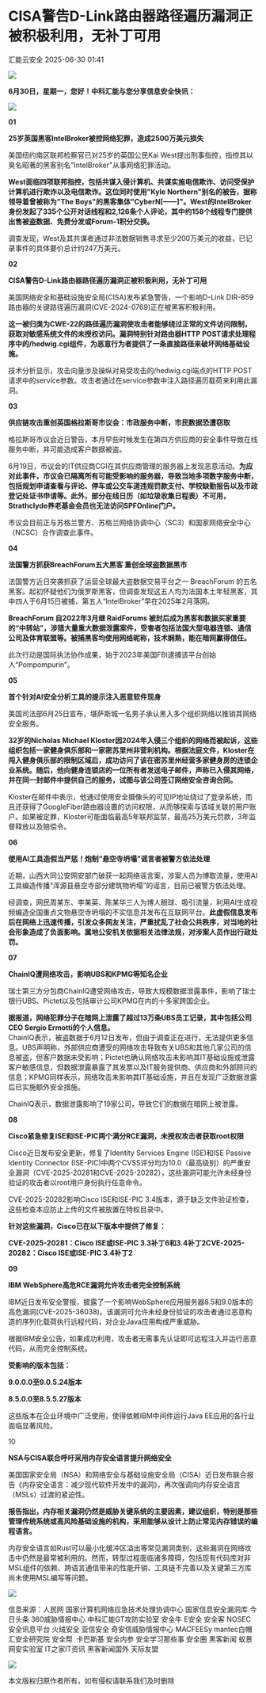 #  CISA警告D-Link路由器路径遍历漏洞正被积极利用，无补丁可用  
 汇能云安全   2025-06-30 01:41  
  
![](https://mmbiz.qpic.cn/mmbiz_jpg/NSXvotEG4JwA6iae234BZTcVibeERibUSXzuEcPBm0KEMkcib3FBtLd1knaf9G3YvldE9VVDHbQX0dTbHob41hCqoQ/640?wx_fmt=jpeg&from=appmsg "")  
  
**6****月****30****日，星期一****，您好！中科汇能与您分享信息安全快讯：**  
  
![](https://mmbiz.qpic.cn/mmbiz_gif/NSXvotEG4Jye0y8llHqNwDS7dibicHiagXCdpf5mUqITTlYxTbYPyoqnXCEnE4ibahhbjibeJNnAhWFAUeArH2cyS4Q/640?wx_fmt=gif&from=appmsg "")  
  
**01**  
  
  
**25岁英国黑客IntelBroker被控网络犯罪，造成2500万美元损失**  
  
  
美国纽约南区联邦检察官已对25岁的英国公民Kai West提出刑事指控，指控其以臭名昭著的黑客别名"IntelBroker"从事网络犯罪活动。  
  
**West面临四项联邦指控，包括共谋入侵计算机、共谋实施电信欺诈、访问受保护计算机进行欺诈以及电信欺诈。这位同时使用"Kyle Northern"别名的被告，据称领导着曾被称为"The Boys"的黑客集体"CyberN[——]"。West的IntelBroker身份发起了335个公开对话线程和2,126条个人评论，其中约158个线程专门提供出售被盗数据、免费分发或Forum-1积分交换。**  
  
调查发现，West及其共谋者通过非法数据销售寻求至少200万美元的收益，已记录事件的具体要价总计约247万美元。  
  
**02**  
  
**CISA警告D-Link路由器路径遍历漏洞正被积极利用，无补丁可用**  
  
  
美国网络安全和基础设施安全局(CISA)发布紧急警告，一个影响D-Link DIR-859路由器的关键路径遍历漏洞(CVE-2024-0769)正在被黑客积极利用。  
  
**这一被归类为CWE-22的路径遍历漏洞使攻击者能够绕过正常的文件访问限制，获取对敏感系统文件的未授权访问。漏洞特别针对路由器HTTP POST请求处理程序中的/hedwig.cgi组件，为恶意行为者提供了一条直接路径来破坏网络基础设施。**  
  
技术分析显示，攻击向量涉及操纵对易受攻击的/hedwig.cgi端点的HTTP POST请求中的service参数。攻击者通过在service参数中注入路径遍历载荷来利用此漏洞。  
  
**03**  
  
**供应链攻击重创英国格拉斯哥市议会：市政服务中断，市民数据恐遭窃取**  
  
  
格拉斯哥市议会近日警告，本月早些时候发生在第四方供应商的安全事件导致在线服务中断，并可能造成客户数据被盗。  
  
6月19日，市议会的IT供应商CGI在其供应商管理的服务器上发现恶意活动。**为应对此事件，市议会已隔离所有可能受影响的服务器，导致当地多项数字服务中断，包括规划申请查看与评论、停车或公交车道违规罚款支付、学校缺勤报告以及市政登记处证书申请等。此外，部分在线日历（如垃圾收集日程表）不可用，Strathclyde养老基金会员也无法访问SPFOnline门户。**  
  
市议会目前正与苏格兰警方、苏格兰网络协调中心（SC3）和国家网络安全中心（NCSC）合作调查此事件。  
  
**04**  
  
  
**法国警方抓获BreachForum五大黑客 重创全球盗数据黑市**  
  
  
法国警方近日突袭抓获了运营全球最大盗数据交易平台之一 BreachForum 的五名黑客。起初怀疑他们为俄罗斯黑客，但调查发现这五人均为法国本土年轻黑客，其中四人于6月15日被捕，第五人“IntelBroker”早在2025年2月落网。  
  
**BreachForum 自2022年3月继 RaidForums 被封后成为黑客和数据买家重要的“中转站”，涉猎大量重大数据泄露案件，受害者包括法国大型电器连锁、通信公司及体育联盟等。被捕黑客均使用网络昵称，技术娴熟，能在暗网赢得信任。**  
  
此次行动是国际执法协作成果，始于2023年美国FBI逮捕该平台创始人“Pompompurin”。  
  
**05**  
  
**首个针对AI安全分析工具的提示注入恶意软件现身**  
  
  
美国司法部6月25日宣布，堪萨斯城一名男子承认黑入多个组织网络以推销其网络安全服务。  
  
**32岁的Nicholas Michael Kloster因2024年入侵三个组织的网络而被起诉，这些组织包括一家健身俱乐部和一家密苏里州非营利机构。根据法庭文件，Kloster在闯入健身俱乐部的限制区域后，成功访问了该在密苏里州经营多家健身房的连锁企业系统。随后，他向健身连锁店的一位所有者发送电子邮件，声称已入侵其网络，并在同一封邮件中提供自己的服务，试图与该公司签订网络安全咨询合同。**  
  
Kloster在邮件中表示，他通过使用安全摄像头的可见IP地址绕过了登录系统，而且还获得了GoogleFiber路由器设置的访问权限，从而够探索与该域关联的用户账户。如果被定罪，Kloster可能面临最高5年联邦监禁，最高25万美元罚款，3年监督释放以及赔偿令。  
  
**06**  
  
**使用AI工具造假当严惩！炮制“悬空寺坍塌”谣言者被警方依法处理**  
  
  
近期，山西大同公安网安部门破获一起网络谣言案，涉案人员为博取流量，使用AI工具编造传播“浑源县悬空寺部分建筑物坍塌”的谣言，目前已被警方依法处理。  
  
经调查，网民周某东、李某英、陈某华三人为博人眼球、吸引流量，利用AI生成视频编造全国重点文物悬空寺坍塌的不实信息并发布在互联网平台。**此虚假信息发布后在网络上迅速传播，引发众多网友关注，严重扰乱了社会公共秩序，对当地的社会形象造成了负面影响。属地公安机关依据相关法律法规，对涉案人员作出行政处罚。**  
  
**07**  
  
**ChainIQ遭网络攻击，影响UBS和KPMG等知名企业**  
  
  
瑞士第三方分包商ChainIQ遭受网络攻击，导致大规模数据泄露事件，影响了瑞士银行UBS、Pictet以及包括审计公司KPMG在内的十多家跨国企业。  
  
**据报道，网络犯罪分子在暗网上泄露了超过13万条UBS员工记录，其中包括公司CEO Sergio Ermotti的个人信息。**  
ChainIQ表示，被盗数据于6月12日发布，但由于调查正在进行，无法提供更多信息。UBS声明称，外部供应商遭受的网络攻击导致有关UBS和其他几家公司的信息被盗，但客户数据未受影响；Pictet也确认网络攻击未影响其IT基础设施或泄露客户敏感信息，但数据泄露暴露了其发票以及IT服务提供商、供应商和外部顾问的信息；KPMG同样表示，网络攻击未影响其IT基础设施，并且在发现广泛数据泄露后已实施额外安全措施。  
  
ChainIQ表示，数据泄露影响了19家公司，导致它们的数据在暗网上被泄露。  
  
**08**  
  
**Cisco紧急修复ISE和ISE-PIC两个满分RCE漏洞，未授权攻击者获取root权限**  
  
  
Cisco近日发布安全更新，修复了Identity Services Engine (ISE)和ISE Passive Identity Connector (ISE-PIC)中两个CVSS评分均为10.0（最高级别）的严重安全漏洞（CVE-2025-20281和CVE-2025-20282），这些漏洞可能允许未经身份验证的攻击者以root用户身份执行任意命令。  
  
CVE-2025-20282影响Cisco ISE和ISE-PIC 3.4版本，源于缺乏文件验证检查，这些检查本应防止上传的文件被放置在特权目录中。  
  
**针对这些漏洞，Cisco已在以下版本中提供了修复：**  
  
**CVE-2025-20281：Cisco ISE或ISE-PIC 3.3补丁6和3.4补丁2CVE-2025-20282：Cisco ISE或ISE-PIC 3.4补丁2**  
  
**09**  
  
**IBM WebSphere高危RCE漏洞允许攻击者完全控制系统**  
  
  
IBM近日发布安全警报，披露了一个影响WebSphere应用服务器8.5和9.0版本的高危漏洞(CVE-2025-36038)。该漏洞可允许未经身份验证的攻击者通过恶意构造的序列化载荷执行远程代码，对企业Java应用构成严重威胁。  
  
根据IBM安全公告，如果成功利用，攻击者无需事先认证即可远程注入并运行恶意代码，从而完全控制系统。  
  
**受影响的版本包括：**  
  
**9.0.0.0至9.0.5.24版本**  
  
**8.5.0.0至8.5.5.27版本**  
  
这些版本在企业环境中广泛使用，使得依赖IBM中间件运行Java EE应用的各行业面临显著风险。  
  
10  
  
**NSA与CISA联合呼吁采用内存安全语言提升网络安全**  
  
  
美国国家安全局（NSA）和网络安全与基础设施安全局（CISA）近日发布联合报告《内存安全语言：减少现代软件开发中的漏洞》，再次强调向内存安全语言（MSLs）过渡的紧迫性。  
  
**报告指出，内存相关漏洞仍然是威胁关键系统的主要因素，建议组织，特别是那些管理传统系统或高风险基础设施的机构，采用能够从设计上防止常见内存错误的编程语言。**  
  
内存安全语言如Rust可以最小化缓冲区溢出等常见漏洞类别，这些漏洞在网络攻击中仍然是最常被利用的。然而，转型过程面临诸多障碍，包括现有代码库对非MSL组件的依赖、跨语言通信带来的性能开销、工具链不完善以及关键第三方库尚未使用MSL编写等问题。  
  
![](https://mmbiz.qpic.cn/mmbiz_gif/NSXvotEG4Jye0y8llHqNwDS7dibicHiagXCup7gmOWArUShkd75cCS917DSDA6N0XbjzLRXtbBYgjHQprZVjRMl2Q/640?wx_fmt=gif&from=appmsg "")  
  
信息来源：人民网 国家计算机网络应急技术处理协调中心 国家信息安全漏洞库 今日头条 360威胁情报中心 中科汇能GT攻防实验室 安全牛 E安全 安全客 NOSEC安全讯息平台 火绒安全 亚信安全 奇安信威胁情报中心 MACFEESy mantec白帽汇安全研究院 安全帮  卡巴斯基 安全内参 安全学习那些事 安全圈 黑客新闻 蚁景网安实验室 IT之家IT资讯 黑客新闻国外 天际友盟  
  
![](https://mmbiz.qpic.cn/mmbiz_png/NSXvotEG4Jy8LNPtUFy94c9CGG0ASQqK4WcEDppBOWoymg5KyMOPPy14tftLVEgIibMlwuvsTjffaicjlVtficB2A/640?wx_fmt=png&from=appmsg "")  
  
本文版权归原作者所有，如有侵权请联系我们及时删除  
  
  
